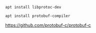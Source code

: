 
```
apt install libprotoc-dev

apt install protobuf-compiler
```

https://github.com/protobuf-c/protobuf-c